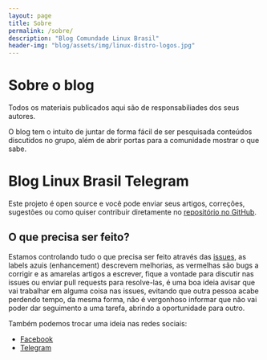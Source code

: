 ```yaml
---
layout: page
title: Sobre
permalink: /sobre/
description: "Blog Comundade Linux Brasil"
header-img: "blog/assets/img/linux-distro-logos.jpg"
---
```


# Sobre o blog
Todos os materiais publicados aqui são de responsabiliades dos seus autores.

O blog tem o intuito de juntar de forma fácil de ser pesquisada conteúdos discutidos no grupo, além de abrir portas para a comunidade mostrar o que sabe.

# Blog Linux Brasil Telegram

Este projeto é open source e você pode enviar seus artigos, correções, sugestões ou como quiser contribuir diretamente no [repositório no GitHub](https://github.com/linuxbrasil/blog).

## O que precisa ser feito?

Estamos controlando tudo o que precisa ser feito através das [issues](https://github.com/linuxbrasil/blog/issues), as labels azuis (enhancement) descrevem melhorias, as vermelhas são bugs a corrigir e as amarelas artigos a escrever, fique a vontade para discutir nas issues ou enviar pull requests para resolve-las, é uma boa ideia avisar que vai trabalhar em alguma coisa nas issues, evitando que outra pessoa acabe perdendo tempo, da mesma forma, não é vergonhoso informar que não vai poder dar seguimento a uma tarefa, abrindo a oportunidade para outro.

Também podemos trocar uma ideia nas redes sociais:

 * [Facebook](https://www.facebook.com/BlogComputacao/)
 * [Telegram](https://telegram.me/LinuxParaTodos)
